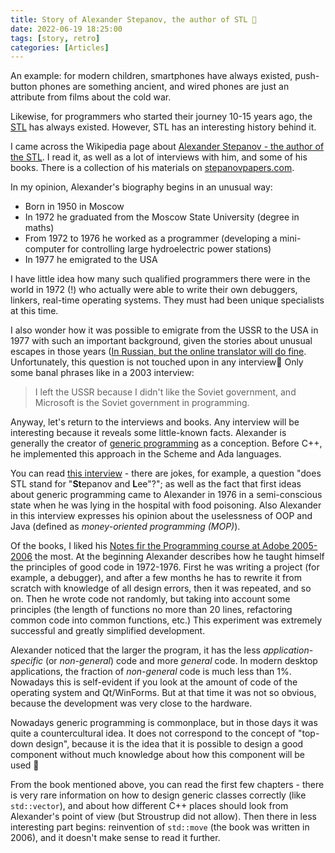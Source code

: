 ```yaml
---
title: Story of Alexander Stepanov, the author of STL 🔆
date: 2022-06-19 18:25:00
tags: [story, retro]
categories: [Articles]
---
```


An example: for modern children, smartphones have always existed, push-button phones are something ancient,
and wired phones are just an attribute from films about the cold war.

Likewise, for programmers who started their journey 10-15 years ago, the
[STL](https://en.wikipedia.org/wiki/Standard_Template_Library) has always existed.
However, STL has an interesting history behind it.

I came across the Wikipedia page about [Alexander Stepanov - the author of the STL](https://en.wikipedia.org/wiki/Alexander_Stepanov).
I read it, as well as a lot of interviews with him, and some of his books.
There is a collection of his materials on [stepanovpapers.com](http://stepanovpapers.com/).

In my opinion, Alexander's biography begins in an unusual way:
- Born in 1950 in Moscow
- In 1972 he graduated from the Moscow State University (degree in maths)
- From 1972 to 1976 he worked as a programmer (developing a mini-computer for controlling large hydroelectric power stations)
- In 1977 he emigrated to the USA

I have little idea how many such qualified programmers there were in the world in 1972 (!)
who actually were able to write their own debuggers, linkers, real-time operating systems. They must had been unique specialists at this time.

I also wonder how it was possible to emigrate from the USSR to the USA in 1977 with such an important background,
given the stories about unusual escapes in those years
([In Russian, but the online translator will do fine](https://pikabu.ru/story/istorii_samyikh_gromkikh_i_neobyichnyikh_pobegov_sovetskikh_grazhdan_iz_sssr_5630952).
Unfortunately, this question is not touched upon in any interview🙁 Only some banal phrases like in a 2003 interview:
> I left the USSR because I didn't like the Soviet government, and Microsoft is the Soviet government in programming.

Anyway, let's return to the interviews and books. Any interview will be interesting because it reveals some little-known facts.
Alexander is generally the creator of [generic programming](https://en.wikipedia.org/wiki/Generic_programming)
as a conception. Before C++, he implemented this approach in the Scheme and Ada languages.

You can read [this interview](http://www.stlport.org/resources/StepanovUSA.html) - there are jokes, for example,
a question "does STL stand for "**St**epanov and **L**ee"?"; as well as the fact that first ideas about generic programming came to
Alexander in 1976 in a semi-conscious state when he was lying in the hospital with food poisoning.
Also Alexander in this interview expresses his opinion about the uselessness of OOP and Java (defined as *money-oriented programming (MOP)*).

Of the books, I liked his [Notes fir the Programming course at Adobe 2005-2006](http://stepanovpapers.com/notes.pdf) the most.
At the beginning Alexander describes how he taught himself the principles of good code in 1972-1976.
First he was writing a project (for example, a debugger), and after a few months he has to rewrite it from scratch with knowledge of
all design errors, then it was repeated, and so on.
Then he wrote code not randomly, but taking into account some principles
(the length of functions no more than 20 lines, refactoring common code into common functions, etc.)
This experiment was extremely successful and greatly simplified development.

Alexander noticed that the larger the program, it has the less *application-specific* (or *non-general*) code and more *general* code.
In modern desktop applications, the fraction of *non-general* code is much less than 1%.
Nowadays this is self-evident if you look at the amount of code of the operating system and Qt/WinForms.
But at that time it was not so obvious, because the development was very close to the hardware.

Nowadays generic programming is commonplace, but in those days it was quite a countercultural idea.
It does not correspond to the concept of "top-down design", because it is the idea that it is possible to design
a good component without much knowledge about how this component will be used 🤔

From the book mentioned above, you can read the first few chapters - there is very rare information on how to design generic classes correctly
(like `std::vector`), and about how different C++ places should look from Alexander's point of view (but Stroustrup did not allow).
Then there in less interesting part begins: reinvention of `std::move` (the book was written in 2006), and it doesn't make sense to read it further.

